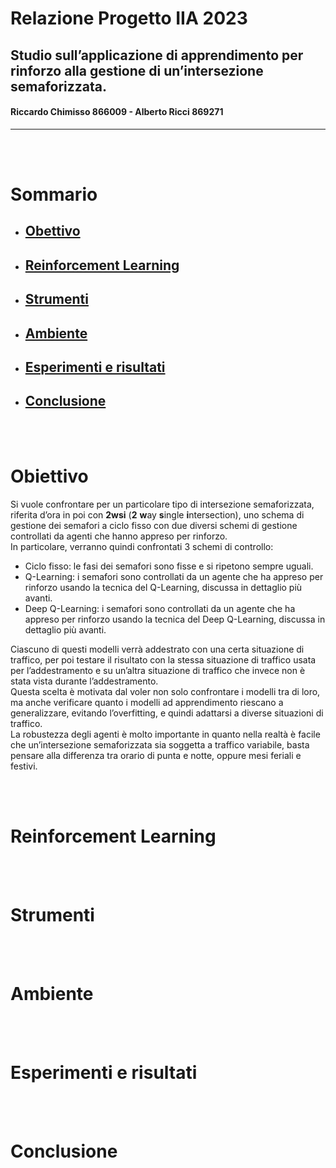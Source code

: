 # Relazione Progetto IIA 2023
## Studio sull’applicazione di apprendimento per rinforzo alla gestione di un’intersezione semaforizzata.
#### Riccardo Chimisso 866009 - Alberto Ricci 869271
---
<br/>
<br/>

# Sommario
- ## [Obettivo](#obiettivo)
- ## [Reinforcement Learning](#reinforcement-learning)
- ## [Strumenti](#strumenti)
- ## [Ambiente](#ambiente)
- ## [Esperimenti e risultati](#esperimenti-e-risultati)
- ## [Conclusione](#conclusione)

<br/>
<br/>

# Obiettivo
Si vuole confrontare per un particolare tipo di intersezione semaforizzata, riferita d’ora in poi con **2wsi** (**2** **w**ay **s**ingle **i**ntersection), uno schema di gestione dei semafori a ciclo fisso con due diversi schemi di gestione controllati da agenti che hanno appreso per rinforzo.  
In particolare, verranno quindi confrontati 3 schemi di controllo:  
- Ciclo fisso: le fasi dei semafori sono fisse e si ripetono sempre uguali.  
- Q-Learning: i semafori sono controllati da un agente che ha appreso per rinforzo usando la tecnica del Q-Learning, discussa in dettaglio più avanti.  
- Deep Q-Learning: i semafori sono controllati da un agente che ha appreso per rinforzo usando la tecnica del Deep Q-Learning, discussa in dettaglio più avanti.  

Ciascuno di questi modelli verrà addestrato con una certa situazione di traffico, per poi testare il risultato con la stessa situazione di traffico usata per l’addestramento e su un’altra situazione di traffico che invece non è stata vista durante l’addestramento.  
Questa scelta è motivata dal voler non solo confrontare i modelli tra di loro, ma anche verificare quanto i modelli ad apprendimento riescano a generalizzare, evitando l’overfitting, e quindi adattarsi a diverse situazioni di traffico.  
La robustezza degli agenti è molto importante in quanto nella realtà è facile che un’intersezione semaforizzata sia soggetta a traffico variabile, basta pensare alla differenza tra orario di punta e notte, oppure mesi feriali e festivi.

<br/>
<br/>

# Reinforcement Learning


<br/>
<br/>

# Strumenti


<br/>
<br/>

# Ambiente


<br/>
<br/>

# Esperimenti e risultati


<br/>
<br/>

# Conclusione


<br/>
<br/>
